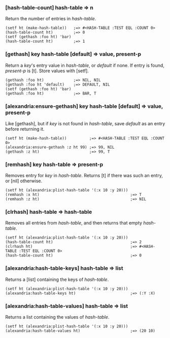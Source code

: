 ### [hash-table-count] hash-table => n

Return the number of entries in *hash-table*.

~~~
(setf ht (make-hash-table))   ;=> #<HASH-TABLE :TEST EQL :COUNT 0>
(hash-table-count ht)         ;=> 0
(setf (gethash :foo ht) 'bar)
(hash-table-count ht)         ;=> 1
~~~

### [gethash] key hash-table \[default\] => value, present-p

Return a *key*'s entry value in *hash-table*, or *default*
if none. If entry is found, *present-p* is [t]. Store values with [setf].

~~~
(gethash :foo ht)             ;=> NIL, NIL
(gethash :foo ht 'default)    ;=> DEFAULT, NIL
(setf (gethash :foo ht) 'bar)
(gethash :foo ht)             ;=> BAR, T
~~~

### [alexandria:ensure-gethash] key hash-table \[default\] => value, present-p

Like [gethash], but if *key* is not found in *hash-table*,
save *default* as an entry before returning it.

~~~
(setf ht (make-hash-table))          ;=> #<HASH-TABLE :TEST EQL :COUNT 0>
(alexandria:ensure-gethash :z ht 99) ;=> 99, NIL
(gethash :z ht)                      ;=> 99, T
~~~

### [remhash] key hash-table => present-p

Removes entry for *key* in *hash-table*. Returns [t] if
there was such an entry, or [nil] otherwise.

~~~
(setf ht (alexandria:plist-hash-table '(:x 10 :y 20)))
(remhash :x ht)                                        ;=> T
(remhash :z ht)                                        ;=> NIL
~~~

### [clrhash] hash-table => hash-table

Removes all entries from *hash-table*, and then returns that empty *hash-table*.

~~~
(setf ht (alexandria:plist-hash-table '(:x 10 :y 20)))
(hash-table-count ht)                                  ;=> 2
(clrhash ht)                                           ;=> #<HASH-TABLE :TEST EQL :COUNT 0>
(hash-table-count ht)                                  ;=> 0
~~~

### [alexandria:hash-table-keys] hash-table => list

Returns a [list] containing the keys of *hash-table*.

~~~
(setf ht (alexandria:plist-hash-table '(:x 10 :y 20)))
(alexandria:hash-table-keys ht)                        ;=> (:Y :X)
~~~

### [alexandria:hash-table-values] hash-table => list

Returns a list containing the values of *hash-table*.

~~~
(setf ht (alexandria:plist-hash-table '(:x 10 :y 20)))
(alexandria:hash-table-values ht)                      ;=> (20 10)
~~~

